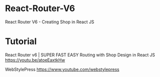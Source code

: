# React-Router-V6
React Router V6 - Creating Shop in React JS

# Tutorial
React Router v6 | SUPER FAST EASY Routing with Shop Design in React JS
https://youtu.be/atoeEaxtkHw

WebStylePress
https://www.youtube.com/webstylepress
